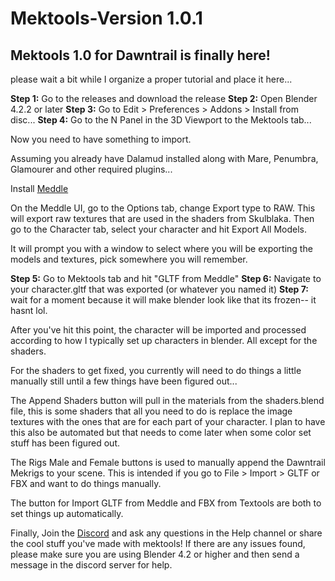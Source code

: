 # Mektools-Version 1.0.1
## Mektools 1.0 for Dawntrail is finally here!

 please wait a bit while I organize a proper tutorial and place it here...


 **Step 1:** Go to the releases and download the release
 **Step 2:** Open Blender 4.2.2 or later
 **Step 3:** Go to Edit > Preferences > Addons > Install from disc...
 **Step 4:** Go to the N Panel in the 3D Viewport to the Mektools tab...

 Now you need to have something to import.

 Assuming you already have Dalamud installed along with Mare, Penumbra, Glamourer and other required plugins...

 Install [Meddle](https://github.com/PassiveModding/Meddle)

On the Meddle UI, go to the Options tab, change Export type to RAW. This will export raw textures that are used in the shaders from Skulblaka. Then go to the Character tab, select your character and hit Export All Models.

It will prompt you with a window to select where you will be exporting the models and textures, pick somewhere you will remember.

**Step 5:** Go to Mektools tab and hit "GLTF from Meddle"
**Step 6:** Navigate to your character.gltf that was exported (or whatever you named it)
**Step 7:** wait for a moment because it will make blender look like that its frozen-- it hasnt lol.

After you've hit this point, the character will be imported and processed according to how I typically set up characters in blender. All except for the shaders.

For the shaders to get fixed, you currently will need to do things a little manually still until a few things have been figured out...

The Append Shaders button will pull in the materials from the shaders.blend file, this is some shaders that all you need to do is replace the image textures with the ones that are for each part of your character. I plan to have this also be automated but that needs to come later when some color set stuff has been figured out.

The Rigs Male and Female buttons is used to manually append the Dawntrail Mekrigs to your scene. This is intended if you go to File > Import > GLTF or FBX and want to do things manually.

The button for Import GLTF from Meddle and FBX from Textools are both to set things up automatically.

Finally, Join the [Discord](https://www.discord.gg/98DqcKE) and ask any questions in the Help channel or share the cool stuff you've made with mektools!
If there are any issues found, please make sure you are using Blender 4.2 or higher and then send a message in the discord server for help.